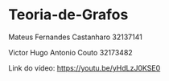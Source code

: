 # Teoria-de-Grafos
Mateus Fernandes Castanharo 32137141

Victor Hugo Antonio Couto 32173482

Link do vídeo: https://youtu.be/yHdLzJ0KSE0
